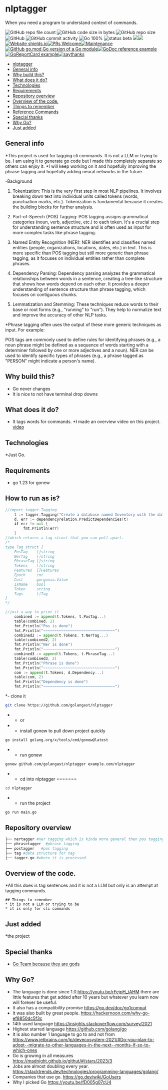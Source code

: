 # nlptagger

When you need a program to understand context of commands.


![GitHub repo file count](https://img.shields.io/github/directory-file-count/golangast/nlptagger) 
![GitHub code size in bytes](https://img.shields.io/github/languages/code-size/golangast/nlptagger)
![GitHub repo size](https://img.shields.io/github/repo-size/golangast/nlptagger)
![GitHub](https://img.shields.io/github/license/golangast/nlptagger)
![GitHub commit activity](https://img.shields.io/github/commit-activity/w/golangast/nlptagger)
![Go 100%](https://img.shields.io/badge/Go-100%25-blue)
![status beta](https://img.shields.io/badge/Status-Beta-red)
<img src="https://img.shields.io/github/license/golangast/nlptagger.svg"><img src="https://img.shields.io/github/stars/golangast/nlptagger.svg">[![Website shields.io](https://img.shields.io/website-up-down-green-red/http/shields.io.svg)](http://endrulats.com)[![PRs Welcome](https://img.shields.io/badge/PRs-welcome-brightgreen.svg?style=flat-square)](http://makeapullrequest.com)[![Maintenance](https://img.shields.io/badge/Maintained%3F-yes-green.svg)](https://GitHub.com/Naereen/StrapDown.js/graphs/commit-activity)[![GitHub go.mod Go version of a Go module](https://img.shields.io/github/go-mod/go-version/gomods/athens.svg)](https://github.com/golangast/nlptagger)[![GoDoc reference example](https://img.shields.io/badge/godoc-reference-blue.svg)](https://pkg.go.dev/github.com/golangast/nlptagger/nlptaggerer)[![GoReportCard example](https://goreportcard.com/badge/github.com/golangast/nlptagger)](https://goreportcard.com/report/github.com/golangast/nlptagger)[![saythanks](https://img.shields.io/badge/say-thanks-ff69b4.svg)](https://saythanks.io/to/golangast)



  - [nlptagger](#nlptagger)
  - [General info](#general-info)
  - [Why build this?](#why-build-this)
  - [What does it do?](#what-does-it-do)
  - [Technologies](#technologies)
  - [Requirements](#requirements)
  - [Repository overview](#repository-overview)
  - [Overview of the code.](#Overview-of-the-code.)
  - [Things to remember](#things-to-remember)
  - [Reference Commands](#reference-commands)
  - [Special thanks](#special-thanks)
  - [Why Go?](#why-go)
  - [Just added](#just-added)


## General info
*This project is used for tagging cli commands.  It is not a LLM or trying to be.  I am using it to generate go code but I made this completely separate so others can enjoy it.
*I will keep working on it and hopefully improving the phrase tagging and hopefully adding neural networks in the future.

-Background
1. Tokenization: This is the very first step in most NLP pipelines. It involves breaking down text into individual units called tokens (words, punctuation marks, etc.). Tokenization is fundamental because it creates the building blocks for further analysis.

2. Part-of-Speech (POS) Tagging: POS tagging assigns grammatical categories (noun, verb, adjective, etc.) to each token. It's a crucial step for understanding sentence structure and is often used as input for more complex tasks like phrase tagging.

3. Named Entity Recognition (NER): NER identifies and classifies named entities (people, organizations, locations, dates, etc.) in text. This is more specific than POS tagging but still more generic than phrase tagging, as it focuses on individual entities rather than complete phrases.

4. Dependency Parsing: Dependency parsing analyzes the grammatical relationships between words in a sentence, creating a tree-like structure that shows how words depend on each other. It provides a deeper understanding of sentence structure than phrase tagging, which focuses on contiguous chunks.

5. Lemmatization and Stemming: These techniques reduce words to their base or root forms (e.g., "running" to "run"). They help to normalize text and improve the accuracy of other NLP tasks.

*Phrase tagging often uses the output of these more generic techniques as input. For example:

POS tags are commonly used to define rules for identifying phrases (e.g., a noun phrase might be defined as a sequence of words starting with a determiner followed by one or more adjectives and a noun).
NER can be used to identify specific types of phrases (e.g., a phrase tagged as "PERSON" might indicate a person's name).


## Why build this?
* Go never changes
* It is nice to not have terminal drop downs


## What does it do?
* It tags words for commands.
*I made an overview video on this project.
[video](https://www.youtube.com/watch?v=QuY5tZj0CXI)



## Technologies
*Just Go.


## Requirements
* go 1.23 for gonew

## How to run as is?
```go
//import tagger.Tagging
	t := tagger.Tagging("Create a database named Inventory with the data structure Product containing 2 string fields and 1 integer field.")
	d, err := dependencyrelation.PredictDependencies(t)
	if err != nil {
		fmt.Println(err)
	}
//which returns a tag struct that you can pull apart.
/*
type Tag struct {
	PosTag    []string
	NerTag    []string
	PhraseTag []string
	Tokens    []string
	Features  []Features
	Epoch     int
	Cost      gorgonia.Value
	IsName    bool
	Token     string
	Tags      []Tag
}
*/

//just a way to print it 
	combined := append(t.Tokens, t.PosTag...)
	table(combined, 2)
	fmt.Println("Pos is done")
	fmt.Println("~~~~~~~~~~~~~~~~~~~~~~~~~~~~~~~~")
	combined2 := append(t.Tokens, t.NerTag...)
	table(combined2, 2)
	fmt.Println("Ner is done")
	fmt.Println("~~~~~~~~~~~~~~~~~~~~~~~~~~~~~~~~")
	combined3 := append(t.Tokens, t.PhraseTag...)
	table(combined3, 2)
	fmt.Println("Phrase is done")
	fmt.Println("~~~~~~~~~~~~~~~~~~~~~~~~~~~~~~~~")
	com := append(t.Tokens, d.Dependency...)
	table(com, 2)
	fmt.Println("Dependency is done")
	fmt.Println("~~~~~~~~~~~~~~~~~~~~~~~~~~~~~~~~")

```

*- clone it
```bash
git clone https://github.com/golangast/nlptagger
```
* - or
* - install gonew to pull down project quickly
```bash
go install golang.org/x/tools/cmd/gonew@latest
```
* - run gonew
```bash
gonew github.com/golangast/nlptagger example.com/nlptagger
```

* - cd into nlptagger
=======
```bash
cd nlptagger
```

* - run the project
```bash
go run main.go
```

## Repository overview
```bash
├── nertagger #ner tagging which is kinda more general then pos tagging
├── phrasetagger  #phrase tagging
├── postagger   #pos tagging
├── tag #data structure for tag
├── tagger.go #where it is processed

```

## Overview of the code.
*All this does is tag sentences and it is not a LLM but only is an attempt at tagging commands.
```
## Things to remember
* it is not a LLM or trying to be
* it is only for cli commands

 ```



## Just added
*the project



## Special thanks
* [Go Team because they are gods](https://github.com/golang/go/graphs/contributors)


## Why Go?
* The language is done since 1.0.https://youtu.be/rFejpH_tAHM there are little features that get added after 10 years but whatever you learn now will forever be useful.
* It also has a compatibility promise https://go.dev/doc/go1compat
* It was also built by great people. https://hackernoon.com/why-go-ef8850dc5f3c
* 14th used language https://insights.stackoverflow.com/survey/2021
* Highest starred language https://github.com/golang/go
* It is also number 1 language to go to and not from https://www.jetbrains.com/lp/devecosystem-2021/#Do-you-plan-to-adopt--migrate-to-other-languages-in-the-next--months-If-so-to-which-ones
* Go is growing in all measures https://madnight.github.io/githut/#/stars/2023/3
* Jobs are almost doubling every year. https://stacktrends.dev/technologies/programming-languages/golang/
* Companies that use go. https://go.dev/wiki/GoUsers
* Why I picked Go https://youtu.be/fD005g07cU4
